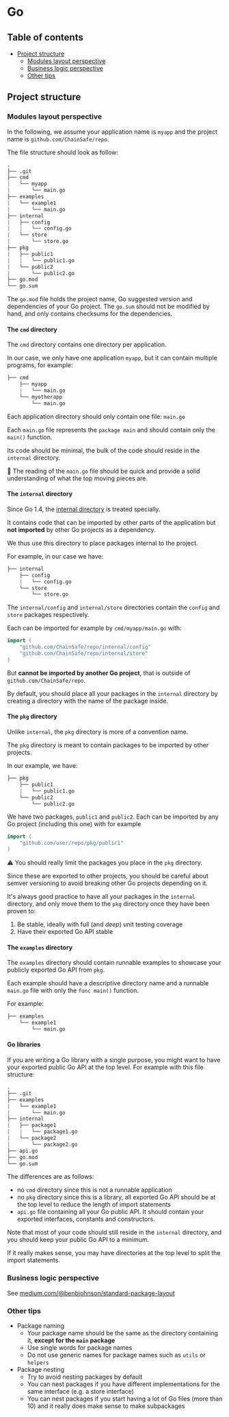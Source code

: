 # Go

## Table of contents

- [Project structure](#Project-structure)
  - [Modules layout perspective](#Modules-layout-perspective)
  - [Business logic perspective](#Business-logic-perspective)
  - [Other tips](#Other-tips)

## Project structure

### Modules layout perspective

In the following, we assume your application name is `myapp` and the project name is `github.com/ChainSafe/repo`.

The file structure should look as follow:

```s
.
├── .git
├── cmd
|   └── myapp
|       └── main.go
├── examples
|   └── example1
|       └── main.go
├── internal
|   ├── config
|   |   └── config.go
|   └── store
|       └── store.go
├── pkg
|   ├── public1
|   |   └── public1.go
|   └── public2
|       └── public2.go
├── go.mod
└── go.sum
```

The `go.mod` file holds the project name, Go suggested version and dependencies of your Go project.
The `go.sum` should not be modified by hand, and only contains checksums for the dependencies.

#### The `cmd` directory

The `cmd` directory contains one directory per application.

In our case, we only have one application `myapp`, but it can contain multiple programs, for example:

```s
├── cmd
    ├── myapp
    |   └── main.go
    └── myotherapp
        └── main.go
```

Each application directory should only contain one file: `main.go`

Each `main.go` file represents the `package main` and should contain only the `main()` function.

Its code should be minimal, the bulk of the code should reside in the `internal` directory.

📖 The reading of the `main.go` file should be quick and provide a solid understanding of what the top moving pieces are.

#### The `internal` directory

Since Go 1.4, the [internal directory](https://golang.org/doc/go1.4#internalpackages) is treated specially.

It contains code that can be imported by other parts of the application but **not imported** by other Go projects as a dependency.

We thus use this directory to place packages internal to the project.

For example, in our case we have:

```s
├── internal
    ├── config
    |   └── config.go
    └── store
        └── store.go
```

The `internal/config` and `internal/store` directories contain the `config` and `store` packages respectively.

Each can be imported for example by `cmd/myapp/main.go` with:

```go
import (
	"github.com/ChainSafe/repo/internal/config"
	"github.com/ChainSafe/repo/internal/store"
)
```

But **cannot be imported by another Go project**, that is outside of `github.com/ChainSafe/repo`.

By default, you should place all your packages in the `internal` directory by creating a directory with the name of the package inside.

#### The `pkg` directory

Unlike `internal`, the `pkg` directory is more of a convention name.

The `pkg` directory is meant to contain packages to be imported by other projects.

In our example, we have:

```s
├── pkg
    ├── public1
    |   └── public1.go
    └── public2
        └── public2.go
```

We have two packages, `public1` and `public2`.
Each can be imported by any Go project (including this one) with for example

```go
import (
	"github.com/user/repo/pkg/public1"
)
```

⚠️ You should really limit the packages you place in the `pkg` directory.

Since these are exported to other projects, you should be careful about semver versioning to avoid breaking other Go projects depending on it.

It's always good practice to have all your packages in the `internal` directory, and only move them to the `pkg` directory once they have been proven to:

1. Be stable, ideally with full (and *deep*) unit testing coverage
2. Have their exported Go API stable

#### The `examples` directory

The `examples` directory should contain runnable examples to showcase your publicly exported Go API from `pkg`.

Each example should have a descriptive directory name and a runnable `main.go` file with only the `func main()` function.

For example:

```s
├── examples
    └── example1
        └── main.go
```

#### Go libraries

If you are writing a Go library with a single purpose, you might want to have your exported public Go API at the top level.
For example with this file structure:

```s
.
├── .git
├── examples
|   └── example1
|       └── main.go
├── internal
|   ├── package1
|   |   └── package1.go
|   └── package2
|       └── package2.go
├── api.go
├── go.mod
└── go.sum
```

The differences are as follows:

- no `cmd` directory since this is not a runnable application
- no `pkg` directory since this is a library, all exported Go API should be at the top level to reduce the length of import statements
- `api.go` file containing all your Go public API. It should contain your exported interfaces, constants and constructors.

Note that most of your code should still reside in the `internal` directory, and you should keep your public Go API to a minimum.

If it really makes sense, you may have directories at the top level to split the import statements.

### Business logic perspective

See [medium.com/@benbjohnson/standard-package-layout](https://medium.com/@benbjohnson/standard-package-layout-7cdbc8391fc1)

### Other tips

- Package naming
  - Your package name should be the same as the directory containing it, **except for the `main` package**
  - Use single words for package names
  - Do not use generic names for package names such as `utils` or `helpers`
- Package nesting
  - Try to avoid nesting packages by default
  - You can nest packages if you have different implementations for the same interface (e.g. a store interface)
  - You can nest packages if you start having a lot of Go files (more than 10) and it really does make sense to make subpackages

